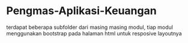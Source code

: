 # Pengmas-Aplikasi-Keuangan

terdapat beberapa subfolder dari masing masing modul,
tiap modul menggunakan bootstrap pada halaman html untuk resposive layoutnya
